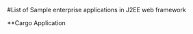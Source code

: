 #List of Sample enterprise applications in J2EE web framework

**Cargo Application
























